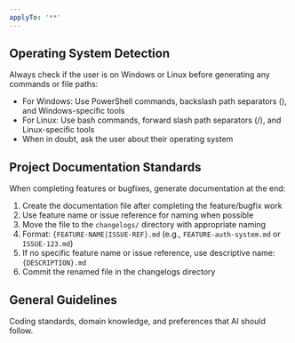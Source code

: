```yaml
---
applyTo: '**'
---
```

## Operating System Detection
Always check if the user is on Windows or Linux before generating any commands or file paths:
- For Windows: Use PowerShell commands, backslash path separators (\), and Windows-specific tools
- For Linux: Use bash commands, forward slash path separators (/), and Linux-specific tools
- When in doubt, ask the user about their operating system

## Project Documentation Standards
When completing features or bugfixes, generate documentation at the end:
1. Create the documentation file after completing the feature/bugfix work
2. Use feature name or issue reference for naming when possible
3. Move the file to the `changelogs/` directory with appropriate naming
4. Format: `{FEATURE-NAME|ISSUE-REF}.md` (e.g., `FEATURE-auth-system.md` or `ISSUE-123.md`)
5. If no specific feature name or issue reference, use descriptive name: `{DESCRIPTION}.md`
6. Commit the renamed file in the changelogs directory

## General Guidelines
Coding standards, domain knowledge, and preferences that AI should follow.